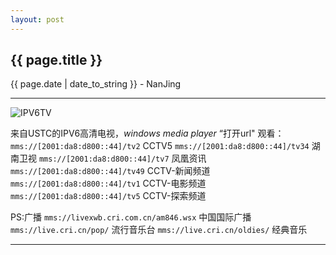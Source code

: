```yaml
---
layout: post
---
```


<h2>{{ page.title }}</h2>
<p class='meta'>{{ page.date | date_to_string }} - NanJing</p>

---
![IPV6TV][1]

来自USTC的IPV6高清电视，*windows media player* “打开url" 观看：
`mms://[2001:da8:d800::44]/tv2` CCTV5
`mms://[2001:da8:d800::44]/tv34` 湖南卫视
`mms://[2001:da8:d800::44]/tv7` 凤凰资讯
`mms://[2001:da8:d800::44]/tv49` CCTV-新闻频道
`mms://[2001:da8:d800::44]/tv1` CCTV-电影频道
`mms://[2001:da8:d800::44]/tv5` CCTV-探索频道

PS:广播
`mms://livexwb.cri.com.cn/am846.wsx` 中国国际广播
`mms://live.cri.cn/pop/` 流行音乐台
`mms://live.cri.cn/oldies/` 经典音乐

---

  [1]: https://encrypted-tbn2.gstatic.com/images?q=tbn:ANd9GcRz1WYFXX6wm4_-nlTWOb0_Ge4BbBGvhXIrnfkW1oarLmBNVUCN0w